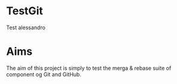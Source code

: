 # TestGit
Test alessandro

# Aims #
The aim of this project is simply to test the merga & rebase suite of component og Git and GitHub.
